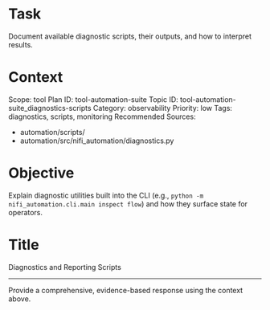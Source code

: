 # Task
Document available diagnostic scripts, their outputs, and how to interpret results.

# Context
Scope: tool
Plan ID: tool-automation-suite
Topic ID: tool-automation-suite_diagnostics-scripts
Category: observability
Priority: low
Tags: diagnostics, scripts, monitoring
Recommended Sources:
- automation/scripts/
- automation/src/nifi_automation/diagnostics.py

# Objective
Explain diagnostic utilities built into the CLI (e.g., `python -m nifi_automation.cli.main inspect flow`) and how they surface state for operators.

# Title
Diagnostics and Reporting Scripts

---

Provide a comprehensive, evidence-based response using the context above.
